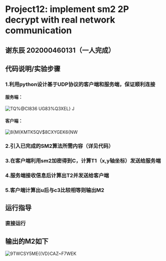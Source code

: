 # Project12: implement sm2 2P decrypt with real network communication
## 谢东辰 202000460131（一人完成）
## 代码说明/实验步骤
### 1.利用python设计基于UDP协议的客户端和服务端，保证顺利连接
#### 服务端：
![TQ%@CI836 UG83%Q3XEL} J](https://user-images.githubusercontent.com/109883893/181794150-31f07849-6ea8-4d61-96a8-5c116d705fcc.png)
#### 客户端：
![8{M{KMTK5QV$8CXYGEK6{NW](https://user-images.githubusercontent.com/109883893/181794306-2147e40b-6466-4317-8e45-f29973d39d26.png)
### 2.引入已完成的SM2算法所需内容（详见代码）
### 3.在客户端利用sm2加密得到C，计算T1（x,y轴坐标）发送给服务端
### 4.服务端接收信息后计算出T2并发送给客户端
### 5.客户端计算出u后与c3比较相等则输出M2
## 运行指导
### 直接运行
## 输出的M2如下
![9TWCSY5ME{(VD}CAZ~F7WEK](https://user-images.githubusercontent.com/109883893/181925671-5d00166b-fcf8-498f-b657-3531486f9d26.png)
